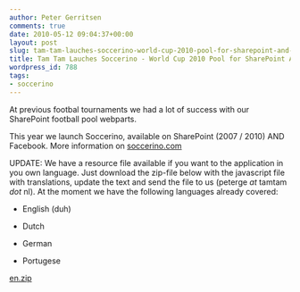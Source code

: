 ```yaml
---
author: Peter Gerritsen
comments: true
date: 2010-05-12 09:04:37+00:00
layout: post
slug: tam-tam-lauches-soccerino-world-cup-2010-pool-for-sharepoint-and-facebook
title: Tam Tam Lauches Soccerino - World Cup 2010 Pool for SharePoint AND Facebook
wordpress_id: 788
tags:
- soccerino
---
```


At previous footbal tournaments we had a lot of success with our SharePoint football pool webparts.

This year we launch Soccerino, available on SharePoint (2007 / 2010) AND Facebook. More information on [soccerino.com](http://soccerino.com)

UPDATE: 
We have a resource file available if you want to the application in you own language. Just download the zip-file below with the javascript file with translations, update the text and send the file to us (peterge _at_ tamtam _dot_ nl). At the moment we have the following languages already covered:



	
  * English (duh)

	
  * Dutch

	
  * German

	
  * Portugese


[en.zip](http://blog.petergerritsen.nl/wp-content/uploads/2010/05/en.zip)


